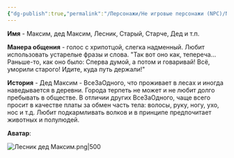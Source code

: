 ```yaml
---
{"dg-publish":true,"permalink":"/Персонажи/Не игровые персонажи (NPC)/NPC/ВсеЗаОдного/Лесник/","noteIcon":"","created":"2025-09-08T14:31:33.729+03:00","updated":"2025-09-09T12:36:33.901+03:00"}
---
```




**Имя** - Максим, дед Максим, Лесник, Старый, Старче, Дед и т.п.

**Манера общения** - голос с хрипотцой, слегка надменный. Любит использовать устарелые фразы и слова. "Так вот оно как, тепереча... Раньше-то, как оно было: Сперва думой, а потом и говаривай! Всё, уморили старого! Идите, куда путь держали!"

**История** - Дед Максим - ВсеЗаОдного, что проживает в лесах и иногда наведывается в деревни. Города терпеть не может и не любит долго пребывать в обществе. В отличии других ВсеЗаОдного, чаще всего просит в качестве платы за обмен часть тела: волосы, руку, ногу, ухо, нос и т.д. Любит подкармливать волков и в принципе предпочитает животных и полулюдей. 

**Аватар**:

![Лесник дед Максим.png|500](/img/user/system/img/NPC/%D0%92%D1%81%D0%B5%D0%97%D0%B0%D0%9E%D0%B4%D0%BD%D0%BE%D0%B3%D0%BE/%D0%9B%D0%B5%D1%81%D0%BD%D0%B8%D0%BA%20%D0%B4%D0%B5%D0%B4%20%D0%9C%D0%B0%D0%BA%D1%81%D0%B8%D0%BC.png)